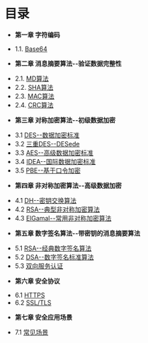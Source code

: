 目录
===
* **第一章 字符编码**
 - 1.1. [Base64](1.1-base64.md)
* **第二章 消息摘要算法--验证数据完整性**
 - 2.1. [MD算法](2.1-md.md)
 - 2.2. [SHA算法](2.2-sha.md)
 - 2.3. [MAC算法](2.3-mac.md)
 - 2.4. [CRC算法](2.4-crc.md)
* **第三章 对称加密算法--初级数据加密**
 - 3.1 [DES--数据加密标准](3.1-dh.md)
 - 3.2 [三重DES--DESede](3.2-desede.md)
 - 3.3 [AES--高级数据加密标准](3.3-aes.md)
 - 3.4 [IDEA--国际数据加密标准](3.4-idea.md)
 - 3.5 [PBE--基于口令加密](3.5-peb.md)
* **第四章 非对称加密算法--高级数据加密**
 - 4.1 [DH--密钥交换算法](4.1-dh.md)
 - 4.2 [RSA--典型非对称加密算法](4.2-rsa.md)
 - 4.3 [ElGamal--常用非对称加密算法](4.3-elgamal.md)
* **第五章 数字签名算法--带密钥的消息摘要算法**
 - 5.1 [RSA--经典数字签名算法](5.1-rsa.md)
 - 5.2 [DSA--数字签名标准算法](5.2-dsa.md)
 - 5.3 [双向服务认证](5.3-verification.md)
* **第六章 安全协议**
 - 6.1 [HTTPS](Chapter06/6.1-https.md)
 - 6.2 [SSL/TLS](Chapter06/6.2-ssl.md)
* **第七章 安全应用场景**
 - 7.1 [常见场景](Chapter07/7.1-safe.md)
